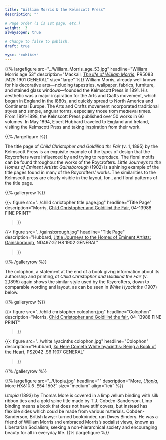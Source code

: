 ```yaml
---
title: "William Morris & the Kelmscott Press"
description: ""

# Page order (1 is 1st page, etc.)
weight:  3
alwaysopen: true

# Change to false to publish.
draft: true

type: "exhibit"
---
```


{{% largefigure src="../William_Morris_age_53.jpg"
                headline="William Morris age 53"
                description="Mackail, [*The life of William Morris*](https://bc-primo.hosted.exlibrisgroup.com/primo-explore/fulldisplay?docid=ALMA-BC21349101070001021&context=L&vid=bclib_new&search_scope=bcl&tab=bcl_only&lang=en_US), PR5083 .M25 1901 GENERAL"
                size="large" %}}
William Morris, already well known for his decorative arts—including tapestries, wallpaper, fabrics, furniture, and stained glass windows—founded the Kelmscott Press in 1891. His aesthetic was a major inspiration for the Arts and Crafts movement, which began in England in the 1880s, and quickly spread to North America and Continental Europe. The Arts and Crafts movement incorporated traditional styles and simple, angular forms, especially those from medieval times. From 1891-1898, the Kelmscott Press published over 50 works in 66 volumes. In May 1894, Elbert Hubbard traveled to England and Ireland, visiting the Kelmscott Press and taking inspiration from their work.

{{% /largefigure %}}



The title page of *Child Christopher and Goldilind the Fair* (v. 1, 1895) by the Kelmscott Press is an exquisite example of the types of design that the Roycrofters were influenced by and trying to reproduce. The floral motifs can be found throughout the works of the Roycrofters. *Little Journeys to the Homes of Eminent Artists: Gainsborough* (1902) is a shining example of the title pages found in many of the Roycrofters’ works. The similarities to the Kelmscott press are clearly visible in the layout, font, and floral patterns of the title page.





{{% galleryrow %}}

{{< figure src="../child chrictopher title page.jpg"
           headline="Title Page"
                description="Morris, [Child Christopher and Goldilind the Fair](https://bc-primo.hosted.exlibrisgroup.com/primo-explore/fulldisplay?docid=ALMA-BC21324903000001021&context=L&vid=bclib_new&search_scope=lib_BURNS&tab=bcl_only&lang=en_US), 04-13988 FINE PRINT"
>}}

{{< figure src="../gainsborough.jpg"
           headline="Title Page"
                description="Hubbard, [Little Journeys to the Homes of Eminent Artists: Gainsborough](https://bc-primo.hosted.exlibrisgroup.com/primo-explore/fulldisplay?docid=ALMA-BC21342177330001021&context=L&vid=bclib_new&search_scope=lib_BURNS&tab=bcl_only&lang=en_US), ND497.G2 H8 1902 GENERAL"
>}}


{{% /galleryrow %}}





The colophon, a statement at the end of a book giving information about its authorship and printing, of *Child Christopher and Goldilind the Fair* (v. 2,1895) again shows the similar style used by the Roycrofters, down to comparable wording and layout, as can be seen in *White Hyacinths* (1907) below.



{{% galleryrow %}}

{{< figure src="../child christopher colophon.jpg"
           headline="Colophon"
           description="Morris, [Child Christopher and Goldilind the fair](https://bc-primo.hosted.exlibrisgroup.com/primo-explore/fulldisplay?docid=ALMA-BC21324903000001021&context=L&vid=bclib_new&search_scope=lib_BURNS&tab=bcl_only&lang=en_US), 04-13988 FINE PRINT"
>}}

{{< figure src="../white hyacinths colophon.jpg"
           headline="Colophon"
           description="Hubbard, [So Here Cometh White hyacinths: Being a Book of the Heart](https://bc-primo.hosted.exlibrisgroup.com/primo-explore/fulldisplay?docid=ALMA-BC21334388030001021&context=L&vid=bclib_new&search_scope=lib_BURNS&tab=bcl_only&lang=en_US), PS2042 .S6 1907 GENERAL"
>}}


{{% /galleryrow %}}

{{% largefigure src="../Utopia.jpg"
                headline=""
                description="More, [*Utopia*](https://bc-primo.hosted.exlibrisgroup.com/primo-explore/fulldisplay?docid=ALMA-BC21312191480001021&context=L&vid=bclib_new&search_scope=lib_LAW&tab=bcl_only&lang=en_US), More HX810.5 .E54 1893"
				size="medium"
                align="left" %}}

*Utopia* (1893) by Thomas More is covered in a limp vellum binding with silk ribbon ties and a gold spine title made by T.J. Cobden-Sanderson. Limp binding means a book that does not have stiff covers, but instead has flexible sides which could be made from various materials. Cobden-Sanderson, British lawyer turned bookbinder, ran Doves Bindery. He was a friend of William Morris and embraced Morris’s socialist views, known as Libertarian Socialism; seeking a non-hierarchical society and encouraging beauty for all in everyday life.
{{% /largefigure %}}
